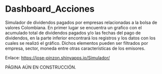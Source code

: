 # Dashboard_Acciones

Simulador de dividendos pagados por empresas relacionadas a la bolsa de valores Colombiana. En primer lugar se encuentra un grafico con el acumulado total de dividendos pagados y/o las fechas del pago de dividendos, en la parte inferior encontrará los registros y los datos con los cuales se realizó el gráfico. Dichos elementos pueden ser filtrados por empresa, sector, moneda entre otras características de los emisores.

Enlace: https://jose-pinzon.shinyapps.io/Simulador/

PÁGINA AÚN EN CONSTRUCCIÓN.

